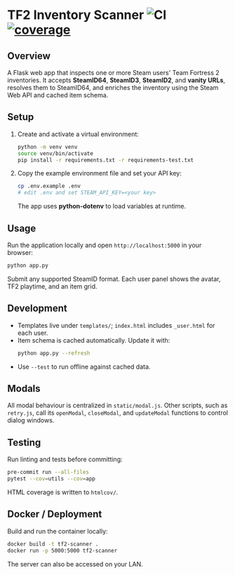 # TF2 Inventory Scanner ![CI](https://github.com/dankrr/tf2-inventory-scanner/actions/workflows/ci.yml/badge.svg) [![coverage](https://codecov.io/gh/dankrr/tf2-inventory-scanner/branch/main/graph/badge.svg)](https://codecov.io/gh/dankrr/tf2-inventory-scanner)

## Overview

A Flask web app that inspects one or more Steam users' Team Fortress 2 inventories. It accepts **SteamID64**, **SteamID3**, **SteamID2**, and **vanity URLs**, resolves them to SteamID64, and enriches the inventory using the Steam Web API and cached item schema.

## Setup

1. Create and activate a virtual environment:
   ```bash
   python -m venv venv
   source venv/bin/activate
   pip install -r requirements.txt -r requirements-test.txt
   ```
2. Copy the example environment file and set your API key:
   ```bash
   cp .env.example .env
   # edit .env and set STEAM_API_KEY=<your key>
   ```
   The app uses **python-dotenv** to load variables at runtime.

## Usage

Run the application locally and open `http://localhost:5000` in your browser:
```bash
python app.py
```
Submit any supported SteamID format. Each user panel shows the avatar, TF2 playtime, and an item grid.

## Development

- Templates live under `templates/`; `index.html` includes `_user.html` for each user.
- Item schema is cached automatically. Update it with:
  ```bash
  python app.py --refresh
  ```
 - Use `--test` to run offline against cached data.

## Modals

All modal behaviour is centralized in `static/modal.js`. Other scripts, such as
`retry.js`, call its `openModal`, `closeModal`, and `updateModal` functions to
control dialog windows.

## Testing

Run linting and tests before committing:
```bash
pre-commit run --all-files
pytest --cov=utils --cov=app
```
HTML coverage is written to `htmlcov/`.

## Docker / Deployment

Build and run the container locally:
```bash
docker build -t tf2-scanner .
docker run -p 5000:5000 tf2-scanner
```
The server can also be accessed on your LAN.
